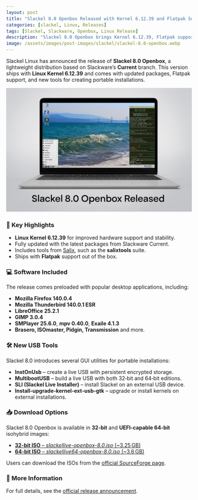 ```yaml
---
layout: post
title: "Slackel 8.0 Openbox Released with Kernel 6.12.39 and Flatpak Support"
categories: [slackel, Linux, Releases]
tags: [Slackel, Slackware, Openbox, Linux Release]
description: "Slackel 8.0 Openbox brings Kernel 6.12.39, Flatpak support, and new USB tools for portable installations."
image: /assets/images/post-images/slackel/slackel-8.0-openbox.webp
---
```


Slackel Linux has announced the release of **Slackel 8.0 Openbox**, a lightweight distribution based on Slackware’s **Current** branch. This version ships with **Linux Kernel 6.12.39** and comes with updated packages, Flatpak support, and new tools for creating portable installations.

![Slackel 8.0 Openbox featured image](/assets/images/post-images/slackel/slackel-8.0-openbox.webp)

### 🔑 Key Highlights

- **Linux Kernel 6.12.39** for improved hardware support and stability.
- Fully updated with the latest packages from Slackware Current.
- Includes tools from [Salix](/distribution/salix), such as the **salixtools** suite.
- Ships with **Flatpak** support out of the box.

### 💻 Software Included

The release comes preloaded with popular desktop applications, including:

- **Mozilla Firefox 140.0.4**
- **Mozilla Thunderbird 140.0.1 ESR**
- **LibreOffice 25.2.1**
- **GIMP 3.0.4**
- **SMPlayer 25.6.0**, **mpv 0.40.0**, **Exaile 4.1.3**
- **Brasero, ISOmaster, Pidgin, Transmission** and more.

### 🛠️ New USB Tools

Slackel 8.0 introduces several GUI utilities for portable installations:

- **InstOnUsb** – create a live USB with persistent encrypted storage.
- **MultibootUSB** – build a live USB with both 32‑bit and 64‑bit editions.
- **SLI (Slackel Live Installer)** – install Slackel on an external USB device.
- **Install‑upgrade‑kernel‑ext‑usb‑gtk** – upgrade or install kernels on external installations.

### 📥 Download Options

Slackel 8.0 Openbox is available in **32‑bit** and **UEFI‑capable 64‑bit** isohybrid images:

- [**32‑bit ISO** – *slackellive-openbox-8.0.iso* (~3.25 GB)](https://sourceforge.net/projects/slackel/files/openbox/slackellive-openbox-8.0.iso/download)
- [**64‑bit ISO** – *slackellive64-openbox-8.0.iso* (~3.6 GB)](https://sourceforge.net/projects/slackel/files/openbox/slackellive64-openbox-8.0.iso/download)

Users can download the ISOs from the [official SourceForge page](https://sourceforge.net/projects/slackel/files/openbox/).

### 🔗 More Information

For full details, see the [official release announcement](https://slackel.sourceforge.io/forum/viewtopic.php?t=815).


